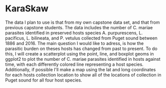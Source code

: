 # KaraSkaw
The data I plan to use is that from my own capstone data set, and that from previous capstone students.
The data includes the number of C. mariae parasites identified in preserved hosts species A. purpurescens, L. pacificus, L. bilineata, and P. vetulus collected from Puget sound between 1886 and 2016.
The main question I would like to adress, is how the parasitic burden on theses hosts has changed from past to present.
To do this, I will create a scatterplot using the point, line, and boxplot geoms in ggplot2 to plot the number of C. mariae parasites identified in hosts against time, with each differently colored line representing a host species.
Additionally, if possible I'll make a map using the lat and long coordinates for each hosts collection location to show all of the locations of collection in Puget sound for all four host species. 
